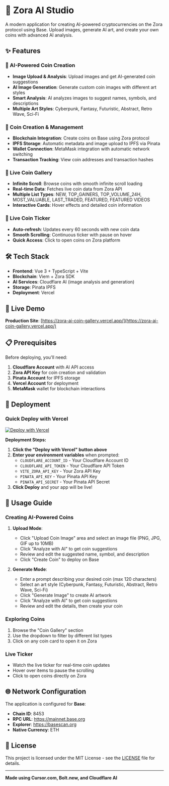 # 🚀 Zora AI Studio

A modern application for creating AI-powered cryptocurrencies on the Zora protocol using Base. Upload images, generate AI art, and create your own coins with advanced AI analysis.

## ✨ Features

### 🎨 AI-Powered Coin Creation
- **Image Upload & Analysis**: Upload images and get AI-generated coin suggestions
- **AI Image Generation**: Generate custom coin images with different art styles
- **Smart Analysis**: AI analyzes images to suggest names, symbols, and descriptions
- **Multiple Art Styles**: Cyberpunk, Fantasy, Futuristic, Abstract, Retro Wave, Sci-Fi

### 💎 Coin Creation & Management
- **Blockchain Integration**: Create coins on Base using Zora protocol
- **IPFS Storage**: Automatic metadata and image upload to IPFS via Pinata
- **Wallet Connection**: MetaMask integration with automatic network switching
- **Transaction Tracking**: View coin addresses and transaction hashes

### 📱 Live Coin Gallery
- **Infinite Scroll**: Browse coins with smooth infinite scroll loading
- **Real-time Data**: Fetches live coin data from Zora API
- **Multiple List Types**: NEW, TOP_GAINERS, TOP_VOLUME_24H, MOST_VALUABLE, LAST_TRADED, FEATURED, FEATURED VIDEOS
- **Interactive Cards**: Hover effects and detailed coin information

### 🔴 Live Coin Ticker
- **Auto-refresh**: Updates every 60 seconds with new coin data
- **Smooth Scrolling**: Continuous ticker with pause on hover
- **Quick Access**: Click to open coins on Zora platform

## 🛠️ Tech Stack

- **Frontend**: Vue 3 + TypeScript + Vite
- **Blockchain**: Viem + Zora SDK
- **AI Services**: Cloudflare AI (image analysis and generation)
- **Storage**: Pinata IPFS
- **Deployment**: Vercel

## 🚀 Live Demo

**Production Site**: [https://zora-ai-coin-gallery.vercel.app/](https://zora-ai-coin-gallery.vercel.app/)

## 📋 Prerequisites

Before deploying, you'll need:

1. **Cloudflare Account** with AI API access
2. **Zora API Key** for coin creation and validation
3. **Pinata Account** for IPFS storage
4. **Vercel Account** for deployment
5. **MetaMask** wallet for blockchain interactions


## 🚀 Deployment

### Quick Deploy with Vercel

[![Deploy with Vercel](https://vercel.com/button)](https://vercel.com/new/import?repository-url=https://github.com/alekcangp/zora-ai-coin-gallery&env=CLOUDFLARE_ACCOUNT_ID,CLOUDFLARE_API_TOKEN,VITE_ZORA_API_KEY,PINATA_API_KEY,PINATA_API_SECRET)

**Deployment Steps:**
1. **Click the "Deploy with Vercel" button above**
2. **Enter your environment variables** when prompted:
   - `CLOUDFLARE_ACCOUNT_ID` - Your Cloudflare Account ID
   - `CLOUDFLARE_API_TOKEN` - Your Cloudflare API Token
   - `VITE_ZORA_API_KEY` - Your Zora API Key
   - `PINATA_API_KEY` - Your Pinata API Key
   - `PINATA_API_SECRET` - Your Pinata API Secret
3. **Click Deploy** and your app will be live!

## 🎨 Usage Guide

### Creating AI-Powered Coins

1. **Upload Mode**:
   - Click "Upload Coin Image" area and select an image file (PNG, JPG, GIF up to 10MB)
   - Click "Analyze with AI" to get coin suggestions
   - Review and edit the suggested name, symbol, and description
   - Click "Create Coin" to deploy on Base

2. **Generate Mode**:
   - Enter a prompt describing your desired coin (max 120 characters)
   - Select an art style (Cyberpunk, Fantasy, Futuristic, Abstract, Retro Wave, Sci-Fi)
   - Click "Generate Image" to create AI artwork
   - Click "Analyze with AI" to get coin suggestions
   - Review and edit the details, then create your coin

### Exploring Coins
1. Browse the "Coin Gallery" section
2. Use the dropdown to filter by different list types
3. Click on any coin card to open it on Zora

### Live Ticker
- Watch the live ticker for real-time coin updates
- Hover over items to pause the scrolling
- Click to open coins directly on Zora

## 🌐 Network Configuration

The application is configured for **Base**:

- **Chain ID**: 8453
- **RPC URL**: https://mainnet.base.org
- **Explorer**: https://basescan.org
- **Native Currency**: ETH


## 📄 License

This project is licensed under the MIT License - see the [LICENSE](LICENSE) file for details.

---

**Made using Cursor.com, Bolt.new, and Cloudflare AI**
